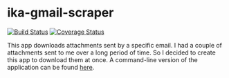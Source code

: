 # ika-gmail-scraper

[![Build Status](https://travis-ci.org/collinewait/ika-gmail-scraper-backend.svg?branch=develop)](https://travis-ci.org/collinewait/ika-gmail-scraper-backend) [![Coverage Status](https://coveralls.io/repos/github/collinewait/ika-gmail-scraper-backend/badge.svg?branch=develop)](https://coveralls.io/github/collinewait/ika-gmail-scraper-backend?branch=develop)

This app downloads attachments sent by a specific email. I had a couple of attachments sent to me over a long period of time. So I decided to create this app to download them at once. A command-line version of the application can be found [here](https://github.com/collinewait/gmail-scraper-go).

